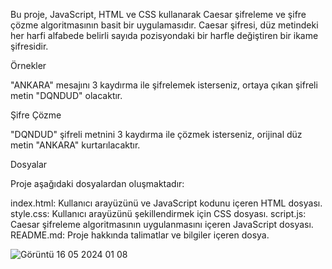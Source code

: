 Bu proje, JavaScript, HTML ve CSS kullanarak Caesar şifreleme ve şifre çözme algoritmasının basit bir uygulamasıdır. 
Caesar şifresi, düz metindeki her harfi alfabede belirli sayıda pozisyondaki bir harfle değiştiren bir ikame şifresidir.

Örnekler

"ANKARA" mesajını 3 kaydırma ile şifrelemek isterseniz, ortaya çıkan şifreli metin "DQNDUD" olacaktır.

Şifre Çözme

"DQNDUD" şifreli metnini 3 kaydırma ile çözmek isterseniz, orijinal düz metin "ANKARA" kurtarılacaktır.

Dosyalar

Proje aşağıdaki dosyalardan oluşmaktadır:

index.html: Kullanıcı arayüzünü ve JavaScript kodunu içeren HTML dosyası.
style.css: Kullanıcı arayüzünü şekillendirmek için CSS dosyası.
script.js: Caesar şifreleme algoritmasının uygulanmasını içeren JavaScript dosyası.
README.md: Proje hakkında talimatlar ve bilgiler içeren dosya.


![Görüntü 16 05 2024 01 08](https://github.com/aliruveycan/Caesar-Encryption/assets/113598241/b07fade5-274b-4698-9a1e-5e13718ef6f0)

